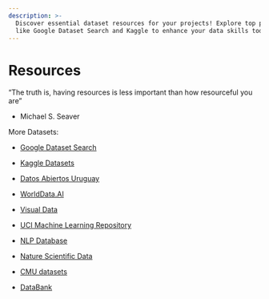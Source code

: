 ```yaml
---
description: >-
  Discover essential dataset resources for your projects! Explore top platforms
  like Google Dataset Search and Kaggle to enhance your data skills today!
---
```

# Resources

“The truth is, having resources is less important than how resourceful you are”
- Michael S. Seaver

More Datasets:

- [Google Dataset Search](https://datasetsearch.research.google.com/)

- [Kaggle Datasets](https://www.kaggle.com/datasets)

- [Datos Abiertos Uruguay](https://www.gub.uy/datos-abiertos)

- [WorldData.AI](https://www.nature.com/sdata/policies/repositories)

- [Visual Data](https://visualdata.io/discovery)

- [UCI Machine Learning Repository](https://archive.ics.uci.edu/ml/index.php)

- [NLP Database](https://index.quantumstat.com/)

- [Nature Scientific Data](https://www.nature.com/sdata/policies/repositories)

- [CMU datasets](https://guides.library.cmu.edu/machine-learning/datasets)

- [DataBank](https://databank.bancomundial.org/databases)
